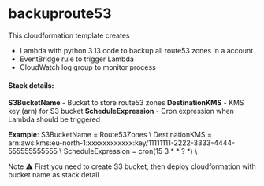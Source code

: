 # backuproute53
This cloudformation template creates

* Lambda with python 3.13 code to backup all route53 zones in a account
* EventBridge rule to trigger Lambda
* CloudWatch log group to monitor process

#### Stack details:

**S3BucketName** - Bucket to store route53 zones
**DestinationKMS** - KMS key (arn) for S3 bucket
**ScheduleExpression** - Cron expression when Lambda should be triggered

**Example**: 
S3BucketName = Route53Zones \\
DestinationKMS = arn:aws:kms:eu-north-1:xxxxxxxxxxxx:key/11111111-2222-3333-4444-555555555555 \\
ScheduleExpression = cron(15 3 * * ? *) \\

Note :warning: First you need to create S3 bucket, then deploy cloudformation with bucket name as stack detail